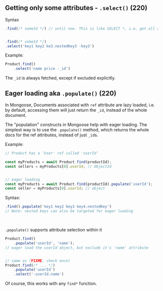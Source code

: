 ## Getting only some attributes - `.select()` (220)
Syntax
```js
.find(/* someId */) // until now. This is like SELECT *, i.e. get all attributes


.find(/* someId */)
.select('key1 key2 ke3.nestedKey3 -key3')
```

Example:
```js
Product.find()
	.select('name price -_id')
```

The `_id` is always fetched, except if excluded explicitly.


## Eager loading aka `.populate()` (220)
In Mongoose, Documents associated with `ref` attribute are lazy loaded, i.e. by default, accessing them will just return the `_id`, instead of the whole document.

The "population" constructs in Mongoose help with eager loading. The simplest way is to use the `.populate()` method, which returns the whole docs for the ref attributes, instead of just `_id`s.

Example:
```js
// Product has a 'User' ref called 'userId'

const myProducts = await Product.find(productId);
const sellers = myProducts[0].userId; // ObjectId


// eager loading
const myProducts = await Product.find(productId).populate('userId');
const seller = myProducts[0].userId; // object
```

Syntax:
```js
.find().populate('key1 key2 key3 key4.nestedKey')
// Note: nested keys can also be targeted for eager loading
```

<br />

`.populate()` supports attribute selection within it
```js
Product.find()
	.populate('userId', 'name'); 
// eager load the userId object, but exclude it's 'name' attribute


// same as (FIXME, check once)
Product.find(/* ... */)
	.populate('userId')
	.select('-userId.name')
```

Of course, this works with any `find*` function.